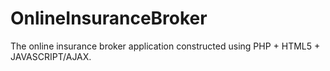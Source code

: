 OnlineInsuranceBroker
=====================

The online insurance broker application constructed using PHP + HTML5 + JAVASCRIPT/AJAX.
